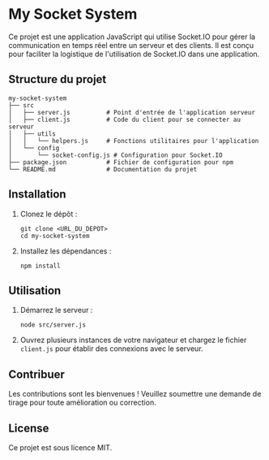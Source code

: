 # My Socket System

Ce projet est une application JavaScript qui utilise Socket.IO pour gérer la communication en temps réel entre un serveur et des clients. Il est conçu pour faciliter la logistique de l'utilisation de Socket.IO dans une application.

## Structure du projet

```
my-socket-system
├── src
│   ├── server.js          # Point d'entrée de l'application serveur
│   ├── client.js          # Code du client pour se connecter au serveur
│   ├── utils
│   │   └── helpers.js     # Fonctions utilitaires pour l'application
│   └── config
│       └── socket-config.js # Configuration pour Socket.IO
├── package.json           # Fichier de configuration pour npm
└── README.md              # Documentation du projet
```

## Installation

1. Clonez le dépôt :
   ```
   git clone <URL_DU_DEPOT>
   cd my-socket-system
   ```

2. Installez les dépendances :
   ```
   npm install
   ```

## Utilisation

1. Démarrez le serveur :
   ```
   node src/server.js
   ```

2. Ouvrez plusieurs instances de votre navigateur et chargez le fichier `client.js` pour établir des connexions avec le serveur.

## Contribuer

Les contributions sont les bienvenues ! Veuillez soumettre une demande de tirage pour toute amélioration ou correction.

## License

Ce projet est sous licence MIT.
